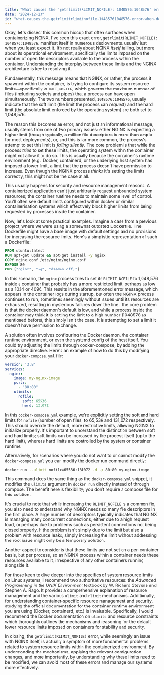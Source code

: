 ```yaml
---
title: "What causes the 'getrlimit(RLIMIT_NOFILE): 1048576:1048576' error when deploying NGINX in containers?"
date: "2024-12-23"
id: "what-causes-the-getrlimitrlimitnofile-10485761048576-error-when-deploying-nginx-in-containers"
---
```


Okay, let's dissect this common hiccup that often surfaces when containerizing NGINX. I've seen this exact error, `getrlimit(RLIMIT_NOFILE): 1048576:1048576`, manifest itself in numerous deployments, usually just when you least expect it. It’s not really about NGINX *itself* failing, but more about its operational environment, specifically the limits imposed on the number of open file descriptors available to the process within the container. Understanding the interplay between these limits and the NGINX architecture is key to resolving it.

Fundamentally, this message means that NGINX, or rather, the process it spawned within the container, is trying to configure its system resource limits—specifically `RLIMIT_NOFILE`, which governs the maximum number of files (including sockets and pipes) that a process can have open simultaneously. The two numbers presented, `1048576:1048576`, usually indicate that the soft limit (the limit the process can *request*) and the hard limit (the absolute limit enforced by the operating system) are both set to 1,048,576.

The reason this becomes an error, and not just an informational message, usually stems from one of two primary issues: either NGINX is expecting a higher limit (though typically, a million file descriptors is more than ample for most deployments), or, and this is far more common, the process's attempt to set this limit is *failing silently*. The core problem is that while the process *tries* to set these limits, the operating system within the container might not allow it to do so. This is usually because the container's runtime environment (e.g., Docker, containerd) or the underlying host system has imposed a lower limit, a limit that the process doesn't have permission to increase. Even though the NGINX process *thinks* it's setting the limits correctly, this might not be the case at all.

This usually happens for security and resource management reasons. A containerized application can't just arbitrarily request unbounded system resources; the container runtime needs to maintain some level of control. You’ll often see default limits configured within docker or similar containerisation systems which effectively block higher limits from being requested by processes inside the container.

Now, let's look at some practical examples. Imagine a case from a previous project, where we were using a somewhat outdated Dockerfile. The Dockerfile might have a base image with default settings and no provisions for increasing the resource limits. Here's a simplistic representation of such a Dockerfile:

```dockerfile
FROM ubuntu:latest
RUN apt-get update && apt-get install -y nginx
COPY nginx.conf /etc/nginx/nginx.conf
EXPOSE 80
CMD ["nginx", "-g", "daemon off;"]
```

In this scenario, the `nginx` process tries to set its `RLIMIT_NOFILE` to 1,048,576 inside a container that probably has a more restricted limit, perhaps as low as a 1024 or 4096. This results in the aforementioned error message, which appears in the container logs during startup, but often the NGINX process continues to run, sometimes seemingly without issues until its resources are exhausted, resulting in mysterious failures down the line. The core problem is that the docker daemon's default is low, and while a process inside the container may think it is setting the limit to a high number (1048576 as mentioned before), this simply isn't the case. It is attempting to set a limit it doesn't have permission to change.

A solution often involves configuring the Docker daemon, the container runtime environment, or even the systemd config of the host itself. You could try adjusting the limits through docker-compose, by adding the appropriate directive. Here's an example of how to do this by modifying your `docker-compose.yml` file:

```yaml
version: '3.8'
services:
  nginx:
    image: my-nginx-image
    ports:
      - "80:80"
    ulimits:
      nofile:
        soft: 65536
        hard: 131072
```

In this `docker-compose.yml` example, we’re explicitly setting the soft and hard limits for `nofile` (number of open files) to 65,536 and 131,072 respectively. This should override the default, more restrictive limits, allowing NGINX to initialize properly. It's important to understand the distinction between soft and hard limits; soft limits can be increased by the process itself (up to the hard limit), whereas hard limits are controlled by the system or container runtime.

Alternatively, for scenarios where you do not want to or cannot modify the `docker-compose.yml` you can modify the docker run command directly:

```bash
docker run --ulimit nofile=65536:131072 -d -p 80:80 my-nginx-image
```

This command does the same thing as the `docker-compose.yml` snippet, it modifies the `ulimits` argument in `docker run` directly instead of through compose. The benefit here is flexibility; you don’t require a compose file for this solution.

It's crucial to note that while increasing the `RLIMIT_NOFILE` is a common fix, you also need to understand why NGINX needs so many file descriptors in the first place. A large number of descriptors typically indicates that NGINX is managing many concurrent connections, either due to a high request load, or perhaps due to problems such as persistent connections not being closed properly. If the problem isn't simply due to the limit but also a problem with resource leaks, simply increasing the limit without addressing the root issue might only be a temporary solution.

Another aspect to consider is that these limits are not set on a per-container basis, but per process, so an NGINX process within a container needs these resources available to it, irrespective of any other containers running alongside it.

For those keen to dive deeper into the specifics of system resource limits on Linux systems, I recommend two authoritative resources: the *Advanced Programming in the UNIX Environment* textbook by W. Richard Stevens and Stephen A. Rago. It provides a comprehensive explanation of resource management and the various `ulimit` and `rlimit` mechanisms. Additionally, for understanding container-specific resource management and security, studying the official documentation for the container runtime environment you are using (Docker, containerd, etc.) is invaluable. Specifically, I would recommend the Docker documentation on `ulimits` and resource constraints which thoroughly outlines the mechanisms and reasoning for the default lower resource limits imposed on containers for stability and security.

In closing, the `getrlimit(RLIMIT_NOFILE)` error, while seemingly an issue with NGINX itself, is actually a symptom of more fundamental problems related to system resource limits within the containerized environment. By understanding the mechanisms, applying the relevant configuration changes, and more importantly, by understanding why these limits need to be modified, we can avoid most of these errors and manage our systems more effectively.
